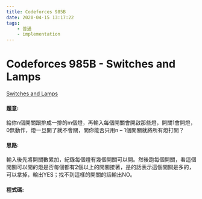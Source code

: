 ```yaml
---
title: Codeforces 985B
date: 2020-04-15 13:17:22
tags:
    - 普通
    - implementation
---
```

# Codeforces 985B - Switches and Lamps
[Switches and Lamps](https://codeforces.com/problemset/problem/985/B)


#### 題意:
給你n個開關跟排成一排的m個燈，再輸入每個開關會開啟那些燈，開關1會開燈，0無動作，燈一旦開了就不會關，問你能否只用n – 1個開關就將所有燈打開？
<!-- more -->
#### 思路:
輸入後先將開關數累加，紀錄每個燈有幾個開關可以開。然後跑每個開關，看這個開關可以開的燈是否每個都有2個以上的開關接著，是的話表示這個開關是多的，可以拿掉，輸出YES；找不到這樣的開關的話輸出NO。

#### 程式碼:
<script src="https://gist.github.com/Daviswww/fdb447a92830049826ce20745663d70d.js"></script>